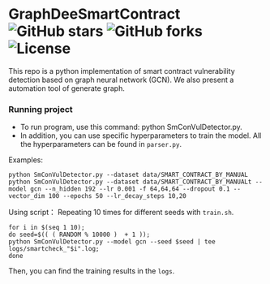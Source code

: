 # GraphDeeSmartContract ![GitHub stars](https://img.shields.io/github/stars/Messi-Q/GraphDeeSmartContract.svg?style=plastic) ![GitHub forks](https://img.shields.io/github/forks/Messi-Q/GraphDeeSmartContract.svg?color=blue&style=plastic) ![License](https://img.shields.io/github/license/Messi-Q/GraphDeeSmartContract.svg?color=blue&style=plastic)

This repo is a python implementation of smart contract vulnerability detection based on graph neural network (GCN). 
We also present a automation tool of generate graph.

### Running project
* To run program, use this command: python SmConVulDetector.py.
* In addition, you can use specific hyperparameters to train the model. All the hyperparameters can be found in `parser.py`.

Examples:
```shell
python SmConVulDetector.py --dataset data/SMART_CONTRACT_BY_MANUAL
python SmConVulDetector.py --dataset data/SMART_CONTRACT_BY_MANUALt --model gcn --n_hidden 192 --lr 0.001 -f 64,64,64 --dropout 0.1 --vector_dim 100 --epochs 50 --lr_decay_steps 10,20 
```

Using script：
Repeating 10 times for different seeds with `train.sh`.
```shell
for i in $(seq 1 10);
do seed=$(( ( RANDOM % 10000 )  + 1 ));
python SmConVulDetector.py --model gcn --seed $seed | tee logs/smartcheck_"$i".log;
done
```
Then, you can find the training results in the `logs`.

